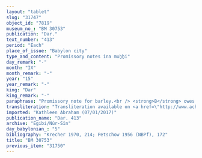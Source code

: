 ```yaml
---
layout: "tablet"
slug: "31747"
object_id: "7819"
museum_no_: "BM 30753"
publication: "Dar."
text_number: "413"
period: "Each"
place_of_issue: "Babylon city"
type_and_content: "Promissory notes ina muẖẖi"
day_remark: "-"
month: "IX"
month_remark: "-"
year: "15"
year_remark: "-"
king: "Dar"
king_remark: "-"
paraphrase: "Promissory note for barley.<br /> <strong>B</strong> owes 28 kor of barley to <strong>A</strong>. From this amount, 16 kor should be delivered on the 20<sup>th</sup> of Kislīm (IX) in Alu-&sect;a-libbi-URU.A.A to <strong>C</strong> (the creditor&#39;s slave). In addition, there is an earlier promissory note for cattle which are at <strong>B</strong>&#39;s disposal within a share farming agreement. He received seeds and fodder for the cattle for Darius&#39; 15<sup>th</sup> year from <strong>A</strong>. Witnesses.<br /> &nbsp;<br /> <strong>A </strong>= Marduk-nāṣir-apli/Itti-Marduk-balāṭu//Egibi; <strong>B </strong>= Bēl-edu-pitin/Balāṭu; <strong>C</strong>=Nab&ucirc;-ayyālu"
transliteration: "Transliteration available on <a href=\"http://www.achemenet.com/fr/item/?/1087349=BM 30753&l=a&c=1&t=1.4/1/24/1/1661328\" target=\"_blank\">Achemenet</a>"
imported: "Kathleen Abraham (07/01/2017)"
publication_name: "Dar. 413"
archive: "Egibi/Nūr-Sîn"
day_babylonian_: "5"
bibliography: "Krecher 1970, 214; Petschow 1956 (NBPf), 172"
title: "BM 30753"
previous_item: "31750"
---
```

